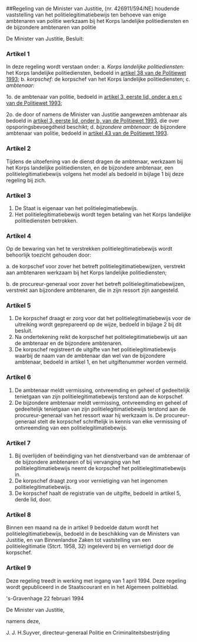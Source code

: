 <meta http-equiv='Content-Type' content='text/html; charset=utf-8' />

##Regeling van de Minister van Justitie, (nr. 426911/594/NE) houdende vaststelling van het politielegitimatiebewijs ten behoeve van enige ambtenaren van politie werkzaam bij het Korps landelijke politiediensten en de bijzondere ambtenaren van politie

De Minister van Justitie,  Besluit:    

### Artikel  1  

In deze regeling wordt verstaan onder:   a.  *Korps landelijke politiediensten:*   het Korps landelijke politiediensten, bedoeld in [artikel 38 van de Politiewet 1993](../../../../wet/politiewet/1993/BWBR0006299/README.md);    b.  *korpschef:*   de korpschef van het Korps landelijke politiediensten;    c.  *ambtenaar:*   

1o. de ambtenaar van politie, bedoeld in [artikel 3, eerste lid, onder a en c van de Politiewet 1993](../../../../wet/politiewet/1993/BWBR0006299/README.md);  

2o. de door of namens de Minister van Justitie aangewezen ambtenaar als bedoeld in [artikel 3, eerste lid, onder b, van de Politiewet 1993](../../../../wet/politiewet/1993/BWBR0006299/README.md), die over opsporingsbevoegdheid beschikt;      d.  *bijzondere ambtenaar:*   de bijzondere ambtenaar van politie, bedoeld in [artikel 43 van de Politiewet 1993](../../../../wet/politiewet/1993/BWBR0006299/README.md).     

### Artikel  2  

Tijdens de uitoefening van de dienst dragen de ambtenaar, werkzaam bij het Korps landelijke politiediensten, en de bijzondere ambtenaar, een politielegitimatiebewijs volgens het model als bedoeld in bijlage 1 bij deze regeling bij zich.  

### Artikel  3  

1.  De Staat is eigenaar van het politielegimatiebewijs.   
2.  Het politielegitimatiebewijs wordt tegen betaling van het Korps landelijke politiediensten betrokken.   

### Artikel  4  

Op de bewaring van het te verstrekken politielegitimatiebewijs wordt behoorlijk toezicht gehouden door: 

a. de korpschef voor zover het betreft politielegitimatiebewijzen, verstrekt aan ambtenaren werkzaam bij het Korps landelijke politiediensten;  

b. de procureur-generaal voor zover het betreft politielegitimatiebewijzen, verstrekt aan bijzondere ambtenaren, die in zijn ressort zijn aangesteld.    

### Artikel  5  

1.  De korpschef draagt er zorg voor dat het politielegitimatiebewijs voor de uitreiking wordt geprepareerd op de wijze, bedoeld in bijlage 2 bij dit besluit.   
2.  Na ondertekening reikt de korpschef het politielegitimatiebewijs uit aan de ambtenaar en de bijzondere ambtenaren.   
3.  De korpschef registreert de uitgifte van het politielegitimatiebewijs waarbij de naam van de ambtenaar dan wel van de bijzondere ambtenaar, bedoeld in artikel 1, en het uitgiftenummer worden vermeld.   

### Artikel  6  

1.  De ambtenaar meldt vermissing, ontvreemding en geheel of gedeeltelijk tenietgaan van zijn politielegitimatiebewijs terstond aan de korpschef.   
2.  De bijzondere ambtenaar meldt vermissing, ontvreemding en geheel of gedeeltelijk tenietgaan van zijn politielegitimatiebewijs terstond aan de procureur-generaal van het ressort waar hij werkzaam is. De procureur-generaal stelt de korpschef schriftelijk in kennis van elke vermissing of ontvreemding van een politielegitimatiebewijs.   

### Artikel  7  

1.  Bij overlijden of beëindiging van het dienstverband van de ambtenaar of de bijzondere ambtenaren of bij vervanging van het politielegitimatiebewijs neemt de korpschef het politielegitimatiebewijs in.   
2.  De korpschef draagt zorg voor vernietiging van het ingenomen politielegitimatiebewijs.   
3.  De korpschef haalt de registratie van de uitgifte, bedoeld in artikel 5, derde lid, door.   

### Artikel  8  

Binnen een maand na de in artikel 9 bedoelde datum wordt het politielegitimatiebewijs, bedoeld in de beschikking van de Ministers van Justitie, en van Binnenlandse Zaken tot vaststelling van een politielegitimatie (Stcrt. 1958, 32) ingeleverd bij en vernietigd door de korpschef.  

### Artikel  9  

Deze regeling treedt in werking met ingang van 1 april 1994. Deze regeling wordt gepubliceerd in de Staatscourant en in het Algemeen politieblad.  

's-Gravenhage 
22 februari 1994    

De 
Minister van Justitie, 

namens deze, 

J. J. H.Suyver, 
directeur-generaal Politie en Criminaliteitsbestrijding    
